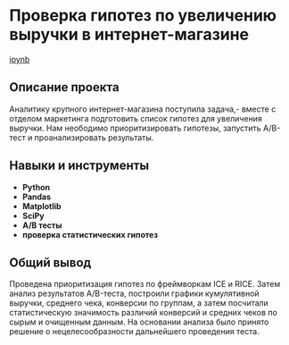 # Проверка гипотез по увеличению выручки в интернет-магазине

[ipynb](https://github.com/AndrTolstov/Portfolio/blob/main/Online%20Store/Online%20Store.ipynb)

## Описание проекта

Аналитику крупного интернет-магазина поступила задача,- вместе с отделом маркетинга подготовить список гипотез для увеличения выручки. Нам неободимо приоритизировать гипотезы, запустить A/B-тест и проанализировать результаты.



## Навыки и инструменты

- **Python**
- **Pandas**
- **Matplotlib**
- **SciPy**
- **A/B тесты**
- **проверка статистических гипотез**

## 

## Общий вывод

Проведена приоритизация гипотез по фреймворкам ICE и RICE. Затем анализ
результатов A/B-теста, построили графики кумулятивной выручки, среднего чека,
конверсии по группам, а затем посчитали статистическую значимость различий конверсий
и средних чеков по сырым и очищенным данным. На основании анализа было
принято решение о нецелесообразности дальнейшего проведения теста.
